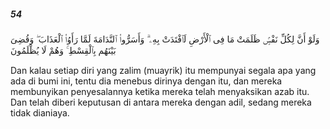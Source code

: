 ##### 54

<span class="ayah">وَلَوْ أَنَّ لِكُلِّ نَفْسٍۢ ظَلَمَتْ مَا فِى ٱلْأَرْضِ لَٱفْتَدَتْ بِهِۦ ۗ وَأَسَرُّوا۟ ٱلنَّدَامَةَ لَمَّا رَأَوُا۟ ٱلْعَذَابَ ۖ وَقُضِىَ بَيْنَهُم بِٱلْقِسْطِ ۚ وَهُمْ لَا يُظْلَمُونَ</span>

<span class="ayah_translation">Dan kalau setiap diri yang zalim (muayrik) itu mempunyai segala apa yang ada di bumi ini, tentu dia menebus dirinya dengan itu, dan mereka membunyikan penyesalannya ketika mereka telah menyaksikan azab itu. Dan telah diberi keputusan di antara mereka dengan adil, sedang mereka tidak dianiaya.</span>
